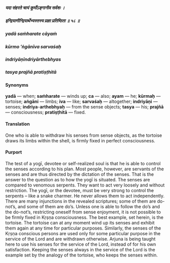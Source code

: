 ##### यदा संहरते चायं कूर्मोऽङ्गानीव सर्वशः ।
##### इन्द्रियाणीन्द्रियार्थेभ्यस्तस्य प्रज्ञा प्रतिष्ठिता ॥ ५८ ॥

##### yadā saṁharate cāyaṁ
##### kūrmo ’ṅgānīva sarvaśaḥ
##### indriyāṇīndriyārthebhyas
##### tasya prajñā pratiṣṭhitā

#### Synonyms

**yadā** — when; **saṁharate** — winds up; **ca** — also; **ayam** — he; **kūrmaḥ** — tortoise; **aṅgāni** — limbs; **iva** — like; **sarvaśaḥ** — altogether; **indriyāṇi** — senses; **indriya**-**arthebhyaḥ** — from the sense objects; **tasya** — his; **prajñā** — consciousness; **pratiṣṭhitā** — fixed.

#### Translation

One who is able to withdraw his senses from sense objects, as the tortoise draws its limbs within the shell, is firmly fixed in perfect consciousness.

#### Purport

The test of a yogī, devotee or self-realized soul is that he is able to control the senses according to his plan. Most people, however, are servants of the senses and are thus directed by the dictation of the senses. That is the answer to the question as to how the yogī is situated. The senses are compared to venomous serpents. They want to act very loosely and without restriction. The yogī, or the devotee, must be very strong to control the serpents – like a snake charmer. He never allows them to act independently. There are many injunctions in the revealed scriptures; some of them are do-not’s, and some of them are do’s. Unless one is able to follow the do’s and the do-not’s, restricting oneself from sense enjoyment, it is not possible to be firmly fixed in Kṛṣṇa consciousness. The best example, set herein, is the tortoise. The tortoise can at any moment wind up its senses and exhibit them again at any time for particular purposes. Similarly, the senses of the Kṛṣṇa conscious persons are used only for some particular purpose in the service of the Lord and are withdrawn otherwise. Arjuna is being taught here to use his senses for the service of the Lord, instead of for his own satisfaction. Keeping the senses always in the service of the Lord is the example set by the analogy of the tortoise, who keeps the senses within.